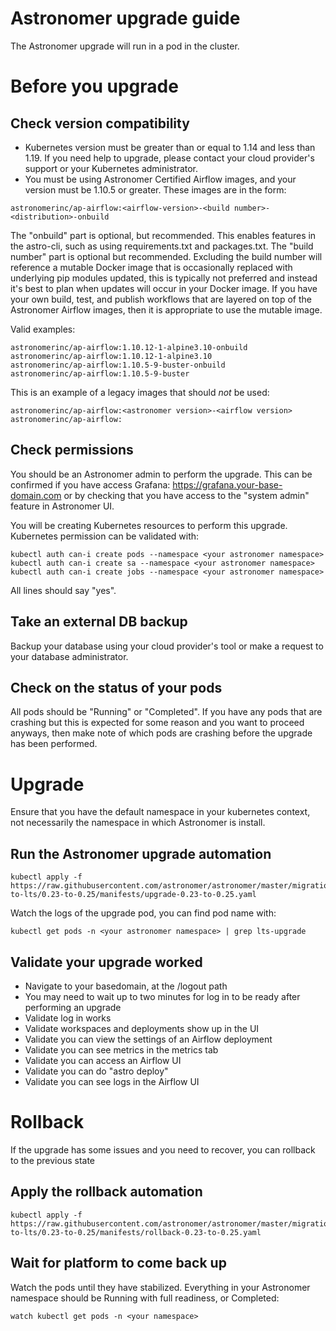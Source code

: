 # Astronomer upgrade guide

The Astronomer upgrade will run in a pod in the cluster.

# Before you upgrade

## Check version compatibility

- Kubernetes version must be greater than or equal to 1.14 and less than 1.19. If you need help to upgrade, please contact your cloud provider's support or your Kubernetes administrator.
- You must be using Astronomer Certified Airflow images, and your version must be 1.10.5 or greater. These images are in the form:

```
astronomerinc/ap-airflow:<airflow-version>-<build number>-<distribution>-onbuild
```

The "onbuild" part is optional, but recommended. This enables features in the astro-cli, such as using requirements.txt and packages.txt. The "build number" part is optional but recommended. Excluding the build number will reference a mutable Docker image that is occasionally replaced with underlying pip modules updated, this is typically not preferred and instead it's best to plan when updates will occur in your Docker image. If you have your own build, test, and publish workflows that are layered on top of the Astronomer Airflow images, then it is appropriate to use the mutable image.

Valid examples:

```
astronomerinc/ap-airflow:1.10.12-1-alpine3.10-onbuild
astronomerinc/ap-airflow:1.10.12-1-alpine3.10
astronomerinc/ap-airflow:1.10.5-9-buster-onbuild
astronomerinc/ap-airflow:1.10.5-9-buster
```

This is an example of a legacy images that should _not_ be used:

```
astronomerinc/ap-airflow:<astronomer version>-<airflow version>
astronomerinc/ap-airflow:
```

## Check permissions

You should be an Astronomer admin to perform the upgrade. This can be confirmed if you have access Grafana: https://grafana.your-base-domain.com or by checking that you have access to the "system admin" feature in Astronomer UI.

You will be creating Kubernetes resources to perform this upgrade. Kubernetes permission can be validated with:

```
kubectl auth can-i create pods --namespace <your astronomer namespace>
kubectl auth can-i create sa --namespace <your astronomer namespace>
kubectl auth can-i create jobs --namespace <your astronomer namespace>
```

All lines should say "yes".

## Take an external DB backup

Backup your database using your cloud provider's tool or make a request to your database administrator.

## Check on the status of your pods

All pods should be "Running" or "Completed". If you have any pods that are crashing but this is expected for some reason and you want to proceed anyways, then make note of which pods are crashing before the upgrade has been performed.

# Upgrade

Ensure that you have the default namespace in your kubernetes context, not necessarily the namespace in which Astronomer is install.

## Run the Astronomer upgrade automation

```
kubectl apply -f https://raw.githubusercontent.com/astronomer/astronomer/master/migrations/scripts/lts-to-lts/0.23-to-0.25/manifests/upgrade-0.23-to-0.25.yaml
```

Watch the logs of the upgrade pod, you can find pod name with:

```
kubectl get pods -n <your astronomer namespace> | grep lts-upgrade
```

## Validate your upgrade worked

- Navigate to your basedomain, at the /logout path
- You may need to wait up to two minutes for log in to be ready after performing an upgrade
- Validate log in works
- Validate workspaces and deployments show up in the UI
- Validate you can view the settings of an Airflow deployment
- Validate you can see metrics in the metrics tab
- Validate you can access an Airflow UI
- Validate you can do "astro deploy"
- Validate you can see logs in the Airflow UI

# Rollback

If the upgrade has some issues and you need to recover, you can rollback to the previous state

## Apply the rollback automation

```
kubectl apply -f https://raw.githubusercontent.com/astronomer/astronomer/master/migrations/scripts/lts-to-lts/0.23-to-0.25/manifests/rollback-0.23-to-0.25.yaml
```

## Wait for platform to come back up

Watch the pods until they have stabilized. Everything in your Astronomer namespace should be Running with full readiness, or Completed:

```
watch kubectl get pods -n <your namespace>
```
